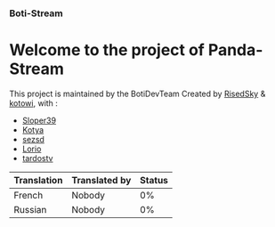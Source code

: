 ### Boti-Stream

# Welcome to the project of Panda-Stream
This project is maintained by the BotiDevTeam
Created by [RisedSky](https://github.com/RisedSky) & [kotowi](https://github.com/kotowi), with :
- [Sloper39](https://github.com/Sloper39)
- [Kotya](https://github.com/iKotyaX)
- [sezsd](https://github.com/sezsd)
- [Lorio](https://github.com/LePandaFou77)
- [tardostv](https://github.com/tardostv)

Translation | Translated by | Status
------------|---------------|-------------
French | Nobody | 0%
Russian | Nobody | 0%

